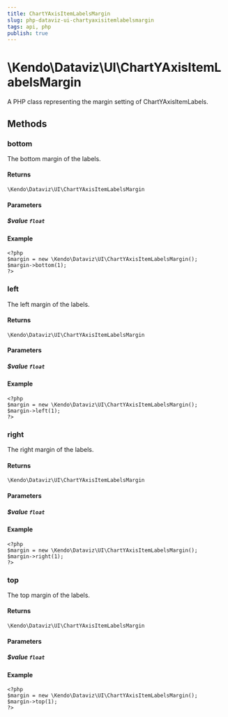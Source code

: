 ```yaml
---
title: ChartYAxisItemLabelsMargin
slug: php-dataviz-ui-chartyaxisitemlabelsmargin
tags: api, php
publish: true
---
```


# \Kendo\Dataviz\UI\ChartYAxisItemLabelsMargin

A PHP class representing the margin setting of ChartYAxisItemLabels.


## Methods

### bottom
The bottom margin of the labels.

#### Returns
`\Kendo\Dataviz\UI\ChartYAxisItemLabelsMargin`

#### Parameters

##### $value `float`



#### Example 
    <?php
    $margin = new \Kendo\Dataviz\UI\ChartYAxisItemLabelsMargin();
    $margin->bottom(1);
    ?>

### left
The left margin of the labels.

#### Returns
`\Kendo\Dataviz\UI\ChartYAxisItemLabelsMargin`

#### Parameters

##### $value `float`



#### Example 
    <?php
    $margin = new \Kendo\Dataviz\UI\ChartYAxisItemLabelsMargin();
    $margin->left(1);
    ?>

### right
The right margin of the labels.

#### Returns
`\Kendo\Dataviz\UI\ChartYAxisItemLabelsMargin`

#### Parameters

##### $value `float`



#### Example 
    <?php
    $margin = new \Kendo\Dataviz\UI\ChartYAxisItemLabelsMargin();
    $margin->right(1);
    ?>

### top
The top margin of the labels.

#### Returns
`\Kendo\Dataviz\UI\ChartYAxisItemLabelsMargin`

#### Parameters

##### $value `float`



#### Example 
    <?php
    $margin = new \Kendo\Dataviz\UI\ChartYAxisItemLabelsMargin();
    $margin->top(1);
    ?>

 
